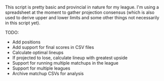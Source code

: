This script is pretty basic and provincial in nature for my league. 
I'm using a spreadsheet at the moment to gather projection consensus 
(which is also used to derive upper and lower limits and 
some other things not necessarily in this script yet).

TODO:

- Add positions
- Add support for final scores in CSV files
- Calculate optimal lineups
- If projected to lose, calculate lineup with greatest upside
- Support for running multiple matchups in the league
- Support for multiple leagues 
- Archive matchup CSVs for analysis
